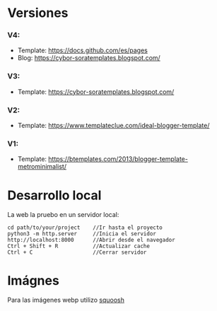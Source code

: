 # Versiones

### V4:
- Template: https://docs.github.com/es/pages
- Blog: https://cybor-soratemplates.blogspot.com/

### V3:
- Template: https://cybor-soratemplates.blogspot.com/
  
### V2:
- Template: https://www.templateclue.com/ideal-blogger-template/

### V1:
- Template: https://btemplates.com/2013/blogger-template-metrominimalist/

# Desarrollo local
La web la pruebo en un servidor local:

```
cd path/to/your/project    //Ir hasta el proyecto
python3 -m http.server     //Inicia el servidor
http://localhost:8000      //Abrir desde el navegador
Ctrl + Shift + R           //Actualizar cache
Ctrl + C                   //Cerrar servidor
```

# Imágnes
Para las imágenes webp utilizo [squoosh](https://squoosh.app/editor)
